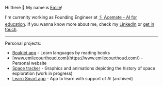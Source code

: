 Hi there 👋 My name is [Emile](https://www.linkedin.com/in/emile-courthoud/)!

I'm currenlty working as Founding Engineer at [🖇️ Acemate - AI for education](https://acemate.ai/). If you wanna know more about me, check my [LinkedIn](https://www.linkedin.com/in/emile-courthoud/) or [get in touch](https://www.emilecourthoud.com/connect).

---

Personal projects:
- [Booklet app](https://www.booklet-app.com/) - Learn languages by reading books
- [www.emilecourthoud.com](https://www.emilecourthoud.com/) - Personal website
- [Space tracker](https://www.emilecourthoud.com/space-tracker) - Graphics and animations depicting the history of space exploration (work in progress)
- [Learn Smart app](https://www.emilecourthoud.com/blogs/impact-of-ai-on-education-and-learn-smart) - App to learn with support of AI (archived)


